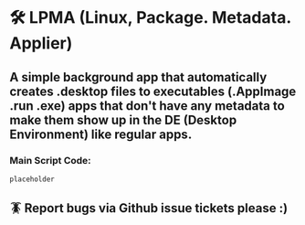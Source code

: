 # 🛠️ LPMA (Linux, Package. Metadata. Applier)
## A simple background app that automatically creates .desktop files to executables (.AppImage .run .exe) apps that don't have any metadata to make them show up in the DE (Desktop Environment) like regular apps.

### Main Script Code:
`placeholder`

## 🪳 Report bugs via Github issue tickets please :)
